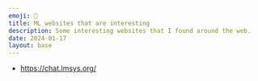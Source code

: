```yaml
---
emoji: 🤖
title: ML websites that are interesting
description: Some interesting websites that I found around the web.
date: 2024-01-17
layout: base
---
```


- https://chat.lmsys.org/